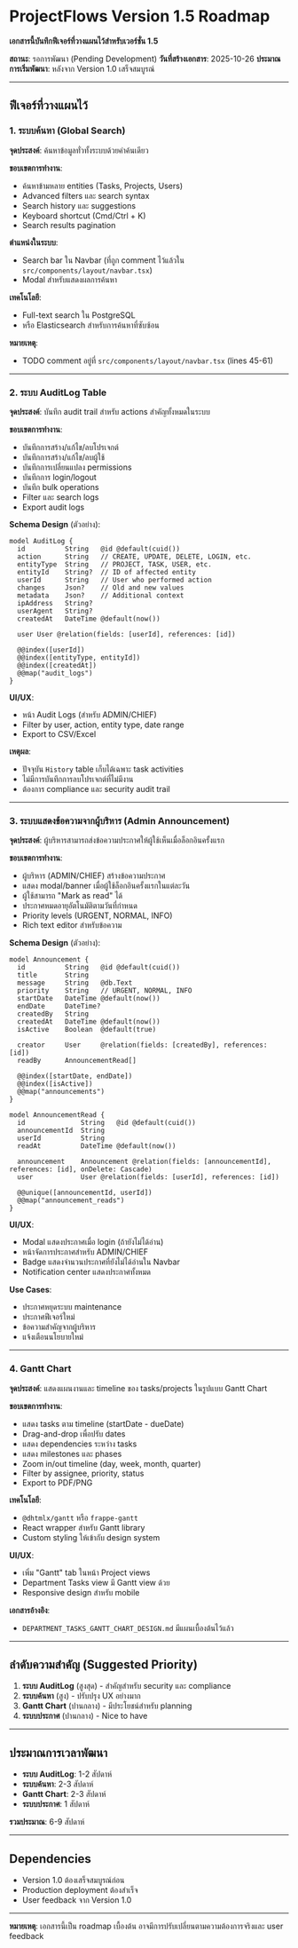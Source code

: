# ProjectFlows Version 1.5 Roadmap

**เอกสารนี้บันทึกฟีเจอร์ที่วางแผนไว้สำหรับเวอร์ชั่น 1.5**

**สถานะ**: รอการพัฒนา (Pending Development)
**วันที่สร้างเอกสาร**: 2025-10-26
**ประมาณการเริ่มพัฒนา**: หลังจาก Version 1.0 เสร็จสมบูรณ์

---

## ฟีเจอร์ที่วางแผนไว้

### 1. ระบบค้นหา (Global Search)

**จุดประสงค์**: ค้นหาข้อมูลทั่วทั้งระบบด้วยคำค้นเดียว

**ขอบเขตการทำงาน**:

- ค้นหาข้ามหลาย entities (Tasks, Projects, Users)
- Advanced filters และ search syntax
- Search history และ suggestions
- Keyboard shortcut (Cmd/Ctrl + K)
- Search results pagination

**ตำแหน่งในระบบ**:

- Search bar ใน Navbar (ที่ถูก comment ไว้แล้วใน `src/components/layout/navbar.tsx`)
- Modal สำหรับแสดงผลการค้นหา

**เทคโนโลยี**:

- Full-text search ใน PostgreSQL
- หรือ Elasticsearch สำหรับการค้นหาที่ซับซ้อน

**หมายเหตุ**:

- TODO comment อยู่ที่ `src/components/layout/navbar.tsx` (lines 45-61)

---

### 2. ระบบ AuditLog Table

**จุดประสงค์**: บันทึก audit trail สำหรับ actions สำคัญทั้งหมดในระบบ

**ขอบเขตการทำงาน**:

- บันทึกการสร้าง/แก้ไข/ลบโปรเจกต์
- บันทึกการสร้าง/แก้ไข/ลบผู้ใช้
- บันทึกการเปลี่ยนแปลง permissions
- บันทึกการ login/logout
- บันทึก bulk operations
- Filter และ search logs
- Export audit logs

**Schema Design** (ตัวอย่าง):

```prisma
model AuditLog {
  id          String   @id @default(cuid())
  action      String   // CREATE, UPDATE, DELETE, LOGIN, etc.
  entityType  String   // PROJECT, TASK, USER, etc.
  entityId    String?  // ID of affected entity
  userId      String   // User who performed action
  changes     Json?    // Old and new values
  metadata    Json?    // Additional context
  ipAddress   String?
  userAgent   String?
  createdAt   DateTime @default(now())

  user User @relation(fields: [userId], references: [id])

  @@index([userId])
  @@index([entityType, entityId])
  @@index([createdAt])
  @@map("audit_logs")
}
```

**UI/UX**:

- หน้า Audit Logs (สำหรับ ADMIN/CHIEF)
- Filter by user, action, entity type, date range
- Export to CSV/Excel

**เหตุผล**:

- ปัจจุบัน `History` table เก็บได้เฉพาะ task activities
- ไม่มีการบันทึกการลบโปรเจกต์ที่ไม่มีงาน
- ต้องการ compliance และ security audit trail

---

### 3. ระบบแสดงข้อความจากผู้บริหาร (Admin Announcement)

**จุดประสงค์**: ผู้บริหารสามารถส่งข้อความประกาศให้ผู้ใช้เห็นเมื่อล็อกอินครั้งแรก

**ขอบเขตการทำงาน**:

- ผู้บริหาร (ADMIN/CHIEF) สร้างข้อความประกาศ
- แสดง modal/banner เมื่อผู้ใช้ล็อกอินครั้งแรกในแต่ละวัน
- ผู้ใช้สามารถ "Mark as read" ได้
- ประกาศหมดอายุอัตโนมัติตามวันที่กำหนด
- Priority levels (URGENT, NORMAL, INFO)
- Rich text editor สำหรับข้อความ

**Schema Design** (ตัวอย่าง):

```prisma
model Announcement {
  id          String   @id @default(cuid())
  title       String
  message     String   @db.Text
  priority    String   // URGENT, NORMAL, INFO
  startDate   DateTime @default(now())
  endDate     DateTime?
  createdBy   String
  createdAt   DateTime @default(now())
  isActive    Boolean  @default(true)

  creator     User     @relation(fields: [createdBy], references: [id])
  readBy      AnnouncementRead[]

  @@index([startDate, endDate])
  @@index([isActive])
  @@map("announcements")
}

model AnnouncementRead {
  id              String   @id @default(cuid())
  announcementId  String
  userId          String
  readAt          DateTime @default(now())

  announcement    Announcement @relation(fields: [announcementId], references: [id], onDelete: Cascade)
  user            User @relation(fields: [userId], references: [id])

  @@unique([announcementId, userId])
  @@map("announcement_reads")
}
```

**UI/UX**:

- Modal แสดงประกาศเมื่อ login (ถ้ายังไม่ได้อ่าน)
- หน้าจัดการประกาศสำหรับ ADMIN/CHIEF
- Badge แสดงจำนวนประกาศที่ยังไม่ได้อ่านใน Navbar
- Notification center แสดงประกาศทั้งหมด

**Use Cases**:

- ประกาศหยุดระบบ maintenance
- ประกาศฟีเจอร์ใหม่
- ข้อความสำคัญจากผู้บริหาร
- แจ้งเตือนนโยบายใหม่

---

### 4. Gantt Chart

**จุดประสงค์**: แสดงแผนงานและ timeline ของ tasks/projects ในรูปแบบ Gantt Chart

**ขอบเขตการทำงาน**:

- แสดง tasks ตาม timeline (startDate - dueDate)
- Drag-and-drop เพื่อปรับ dates
- แสดง dependencies ระหว่าง tasks
- แสดง milestones และ phases
- Zoom in/out timeline (day, week, month, quarter)
- Filter by assignee, priority, status
- Export to PDF/PNG

**เทคโนโลยี**:

- `@dhtmlx/gantt` หรือ `frappe-gantt`
- React wrapper สำหรับ Gantt library
- Custom styling ให้เข้ากับ design system

**UI/UX**:

- เพิ่ม "Gantt" tab ในหน้า Project views
- Department Tasks view มี Gantt view ด้วย
- Responsive design สำหรับ mobile

**เอกสารอ้างอิง**:

- `DEPARTMENT_TASKS_GANTT_CHART_DESIGN.md` มีแผนเบื้องต้นไว้แล้ว

---

## ลำดับความสำคัญ (Suggested Priority)

1. **ระบบ AuditLog** (สูงสุด) - สำคัญสำหรับ security และ compliance
2. **ระบบค้นหา** (สูง) - ปรับปรุง UX อย่างมาก
3. **Gantt Chart** (ปานกลาง) - มีประโยชน์สำหรับ planning
4. **ระบบประกาศ** (ปานกลาง) - Nice to have

---

## ประมาณการเวลาพัฒนา

- **ระบบ AuditLog**: 1-2 สัปดาห์
- **ระบบค้นหา**: 2-3 สัปดาห์
- **Gantt Chart**: 2-3 สัปดาห์
- **ระบบประกาศ**: 1 สัปดาห์

**รวมประมาณ**: 6-9 สัปดาห์

---

## Dependencies

- Version 1.0 ต้องเสร็จสมบูรณ์ก่อน
- Production deployment ต้องสำเร็จ
- User feedback จาก Version 1.0

---

**หมายเหตุ**: เอกสารนี้เป็น roadmap เบื้องต้น อาจมีการปรับเปลี่ยนตามความต้องการจริงและ user feedback
